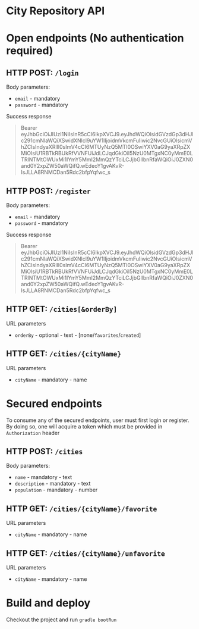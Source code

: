 City Repository API
===================
# Open endpoints (No authentication required) 
## HTTP POST: `/login`
Body parameters:
- `email` - mandatory
- `password` - mandatory
 
 Success response

> Bearer eyJhbGciOiJIUzI1NiIsInR5cCI6IkpXVCJ9.eyJhdWQiOlsidGVzdGp3dHJlc291cmNlaWQiXSwidXNlcl9uYW1lIjoidmVkcmFuIiwic2NvcGUiOlsicmVhZCIsIndyaXRlIl0sImV4cCI6MTUyNzQ5MTI0OSwiYXV0aG9yaXRpZXMiOlsiU1RBTkRBUkRfVVNFUiJdLCJqdGkiOiI5NzU0MTgxNC0yMmE0LTRlNTMtOWUxMi1lYmY5MmI2MmQzYTciLCJjbGllbnRfaWQiOiJ0ZXN0and0Y2xpZW50aWQifQ.wEdeoY1gvAKvR-IsJLLA8RNMCDan5Rdc2bfpYqfwc_s
 
 
## HTTP POST: `/register` 
Body parameters:
- `email` - mandatory
- `password` - mandatory

Success response

> Bearer eyJhbGciOiJIUzI1NiIsInR5cCI6IkpXVCJ9.eyJhdWQiOlsidGVzdGp3dHJlc291cmNlaWQiXSwidXNlcl9uYW1lIjoidmVkcmFuIiwic2NvcGUiOlsicmVhZCIsIndyaXRlIl0sImV4cCI6MTUyNzQ5MTI0OSwiYXV0aG9yaXRpZXMiOlsiU1RBTkRBUkRfVVNFUiJdLCJqdGkiOiI5NzU0MTgxNC0yMmE0LTRlNTMtOWUxMi1lYmY5MmI2MmQzYTciLCJjbGllbnRfaWQiOiJ0ZXN0and0Y2xpZW50aWQifQ.wEdeoY1gvAKvR-IsJLLA8RNMCDan5Rdc2bfpYqfwc_s

## HTTP GET: `/cities[&orderBy]`
URL parameters
- `orderBy` - optional - text - [none/`favorites`/`created`] 

## HTTP GET: `/cities/{cityName}`
URL parameters
- `cityName` - mandatory - name


# Secured endpoints
To consume any of the secured endpoints, user must first login or register. By doing so, one will acquire a token which must be provided in `Authorization` header

## HTTP POST: `/cities`
Body parameters:
- `name` - mandatory - text
- `description` - mandatory - text
- `population` - mandatory - number

## HTTP GET: `/cities/{cityName}/favorite`
URL parameters
- `cityName` - mandatory - name

## HTTP GET: `/cities/{cityName}/unfavorite`
URL parameters
- `cityName` - mandatory - name




# Build and deploy
Checkout the project and run `gradle bootRun`